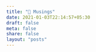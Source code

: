 ```yaml
---
title: "💭 Musings"
date: 2021-01-03T22:14:57+05:30
draft: false
meta: false
share: false
layout: "posts"
---
```


